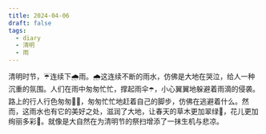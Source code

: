 ```yaml
---
title: 2024-04-06
draft: false
tags:
  - diary
  - 清明
  - 雨
---
```


清明时节，☔️连续下🌧️雨。🌧️这连续不断的雨水，仿佛是大地在哭泣，给人一种沉重的氛围。人们在雨中匆匆忙忙，撑起雨伞☂️，小心翼翼地躲避着雨滴的侵袭。路上的行人行色匆匆🚶‍♂️，匆匆忙忙地赶着自己的脚步，仿佛在逃避着什么。然而，这雨水也有它的美好之处，滋润了大地，让春天的草木更加翠绿🌿，花儿更加绚丽多彩💐。就像是大自然在为清明节的祭扫增添了一抹生机与悲凉。
